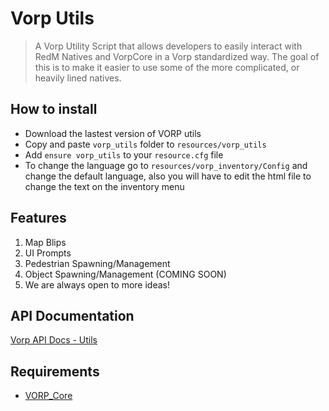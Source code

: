 # Vorp Utils 

> A Vorp Utility Script that allows developers to easily interact with RedM Natives and VorpCore in a Vorp standardized way. The goal of this is to make it easier to use some of the more complicated, or heavily lined natives.

## How to install
* Download the lastest version of VORP utils
* Copy and paste ```vorp_utils``` folder to ```resources/vorp_utils```
* Add ```ensure vorp_utils``` to your ```resource.cfg``` file
* To change the language go to ```resources/vorp_inventory/Config``` and change the default language, also you will have to edit the html file to change the text on the inventory menu

## Features
1. Map Blips
2. UI Prompts
3. Pedestrian Spawning/Management
4. Object Spawning/Management (COMING SOON)
5. We are always open to more ideas!

## API Documentation
[Vorp API Docs - Utils](https://github.com/VORPCORE/VORP_Documentation/blob/main/old_docs/docs/api/utils.md)

## Requirements
- [VORP_Core](https://github.com/VORPCORE/vorp-core-lua)
